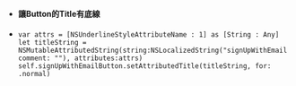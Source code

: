 * #### 讓Button的Title有底線
* ```
  var attrs = [NSUnderlineStyleAttributeName : 1] as [String : Any]
  let titleString = NSMutableAttributedString(string:NSLocalizedString("signUpWithEmail", comment: ""), attributes:attrs)
  self.signUpWithEmailButton.setAttributedTitle(titleString, for: .normal)
  ```



